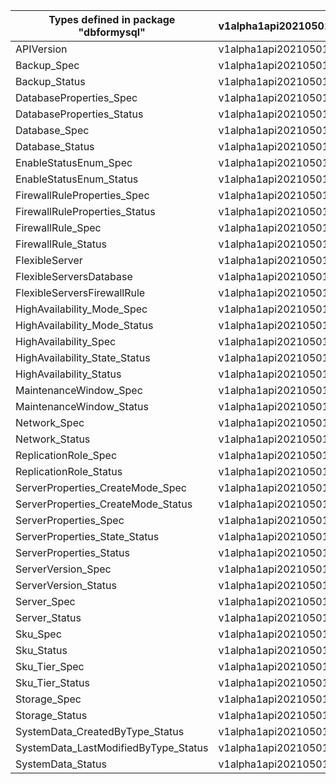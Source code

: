 | Types defined in package "dbformysql" | v1alpha1api20210501 |
|---------------------------------------|---------------------|
| APIVersion                            | v1alpha1api20210501 |
| Backup_Spec                           | v1alpha1api20210501 |
| Backup_Status                         | v1alpha1api20210501 |
| DatabaseProperties_Spec               | v1alpha1api20210501 |
| DatabaseProperties_Status             | v1alpha1api20210501 |
| Database_Spec                         | v1alpha1api20210501 |
| Database_Status                       | v1alpha1api20210501 |
| EnableStatusEnum_Spec                 | v1alpha1api20210501 |
| EnableStatusEnum_Status               | v1alpha1api20210501 |
| FirewallRuleProperties_Spec           | v1alpha1api20210501 |
| FirewallRuleProperties_Status         | v1alpha1api20210501 |
| FirewallRule_Spec                     | v1alpha1api20210501 |
| FirewallRule_Status                   | v1alpha1api20210501 |
| FlexibleServer                        | v1alpha1api20210501 |
| FlexibleServersDatabase               | v1alpha1api20210501 |
| FlexibleServersFirewallRule           | v1alpha1api20210501 |
| HighAvailability_Mode_Spec            | v1alpha1api20210501 |
| HighAvailability_Mode_Status          | v1alpha1api20210501 |
| HighAvailability_Spec                 | v1alpha1api20210501 |
| HighAvailability_State_Status         | v1alpha1api20210501 |
| HighAvailability_Status               | v1alpha1api20210501 |
| MaintenanceWindow_Spec                | v1alpha1api20210501 |
| MaintenanceWindow_Status              | v1alpha1api20210501 |
| Network_Spec                          | v1alpha1api20210501 |
| Network_Status                        | v1alpha1api20210501 |
| ReplicationRole_Spec                  | v1alpha1api20210501 |
| ReplicationRole_Status                | v1alpha1api20210501 |
| ServerProperties_CreateMode_Spec      | v1alpha1api20210501 |
| ServerProperties_CreateMode_Status    | v1alpha1api20210501 |
| ServerProperties_Spec                 | v1alpha1api20210501 |
| ServerProperties_State_Status         | v1alpha1api20210501 |
| ServerProperties_Status               | v1alpha1api20210501 |
| ServerVersion_Spec                    | v1alpha1api20210501 |
| ServerVersion_Status                  | v1alpha1api20210501 |
| Server_Spec                           | v1alpha1api20210501 |
| Server_Status                         | v1alpha1api20210501 |
| Sku_Spec                              | v1alpha1api20210501 |
| Sku_Status                            | v1alpha1api20210501 |
| Sku_Tier_Spec                         | v1alpha1api20210501 |
| Sku_Tier_Status                       | v1alpha1api20210501 |
| Storage_Spec                          | v1alpha1api20210501 |
| Storage_Status                        | v1alpha1api20210501 |
| SystemData_CreatedByType_Status       | v1alpha1api20210501 |
| SystemData_LastModifiedByType_Status  | v1alpha1api20210501 |
| SystemData_Status                     | v1alpha1api20210501 |
